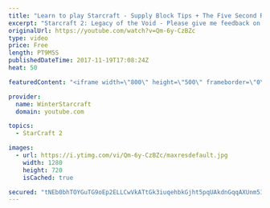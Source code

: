 ```yaml
---
title: "Learn to play Starcraft - Supply Block Tips + The Five Second Rule (Basic Guide & Tutorial)"
excerpt: "Starcraft 2: Legacy of the Void - Please give me feedback on this general video style/commentary, hopefully it helps you guys out!  Can very easily make more on different concepts if it is the right direction!  Sc2ReplayStats - http://www.sc2replaystats.com"
originalUrl: https://youtube.com/watch?v=Qm-6y-CzBZc
type: video
price: Free
length: PT9M5S
publishedDateTime: 2017-11-19T17:08:24Z
heat: 50

featuredContent: "<iframe width=\"800\" height=\"500\" frameborder=\"0\" src=\"https://www.youtube.com/embed/Qm-6y-CzBZc\" allow=\"accelerometer; autoplay; encrypted-media; gyroscope; picture-in-picture\" allowfullscreen></iframe>"

provider:
  name: WinterStarcraft
  domain: youtube.com

topics:
  - StarCraft 2

images:
  - url: https://i.ytimg.com/vi/Qm-6y-CzBZc/maxresdefault.jpg
    width: 1280
    height: 720
    isCached: true

secured: "tNEb0bhTOYGuTG9oEp2ELLCwVkATtGk3iuqehbkGjht5pqUAkdnGqqAXUnm516xyHWHIk4dky8rnKLxL9QqgiIaNtiWNOwpwP5FIOkenr80JVvqaQsuKerc+vQt0OC0A05bHAJT968NOJw8ahhB1Pj4S0hVA9PpDamK5a7v4xZoGg0TY9GOiq/qEWxeh7434AQYmhZOcJTITWoJBEO8CQJPCuhRtcH4/+qeYA77Wq9VkQQlBT9epsC0d2bzy+rUCB3bo7n2uUtDF5lXj4B54dY+ELAVeEd5RM4NlyfQFEcedVXRdlSgvvkOxNRSUI2Keq9EFl2kkPYhi+ZIE+8MPX8HB1Y7TOMe/xPP1dmgq3WcvMd5KV+SApYPrS8pZQWssEFvOlX/TUIugqRTsNXmCp/ANP5Kn3j5Uo8IsTUsNqvc=;sQWlY8aegA70SbmHiOMYFQ=="
---
```


